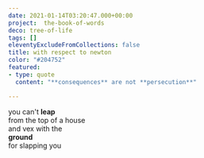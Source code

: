```yaml
---
date: 2021-01-14T03:20:47.000+00:00
project:  the-book-of-words
deco: tree-of-life
tags: []
eleventyExcludeFromCollections: false
title: with respect to newton
color: "#204752"
featured:
- type: quote
  content: "**consequences** are not **persecution**"

---
```

you can't **leap**  
from the top of a house  
and vex with the  
**ground**  
for slapping you